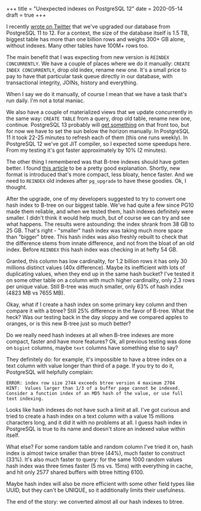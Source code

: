 +++
title = "Unexpected indexes on PostgreSQL 12"
date = 2020-05-14
draft = true
+++

I recently [wrote on
Twitter](https://twitter.com/murkt/status/1258049654601719808) that we've
upgraded our database from PostgreSQL 11 to 12. For a context, the size of the
database itself is 1.5 TB, biggest table has more than one billion rows and
weighs 300+ GB alone, without indexes. Many other tables have 100M+ rows too.

The main benefit that I was expecting from new version is `REINDEX
CONCURRENTLY`. We have a couple of places where we do it manually: `CREATE
INDEX CONCURRENTLY`, drop old index, rename new one. It's a small price to pay
to have that particular task queue directly in our database, with transactional
integrity, JOINs, history and everything.

When I say we do it manually, of course I mean that we have a task that's run
daily. I'm not a total maniac.

We also have a couple of materialized views that we update concurrently in the
same way: `CREATE TABLE` from a query, drop old table, rename new one,
continue. PostgreSQL 13 probably will [get
something](https://commitfest.postgresql.org/27/2138/) on that front too, but
for now we have to set the sun below the horizon manually. In PostgreSQL 11 it
took 22-25 minutes to refresh each of them (this one runs weekly). In PostgreSQL
12 we've got JIT compiler, so I expected some speedups here. From my testing
it's got faster approximately by 10% (2 minutes).

The other thing I remembered was that B-tree indexes should have gotten
better. I found [this
article](https://www.cybertec-postgresql.com/en/b-tree-index-improvements-in-postgresql-v12/)
to be a pretty good explanation. Shortly, new format is introduced that's more
compact, less bloaty, hence faster. And we need to `REINDEX` old indexes after
`pg_upgrade` to have these goodies. Ok, I thought.

After the upgrade, one of my developers suggested to try to convert one hash
index to B-tree on our biggest table. We've had quite a few since PG10 made them
reliable, and when we tested them, hash indexes definitely were smaller. I
didn't think it would help much, but of course we can try and see what
happens. The results were astounding: the index shrank from 38 GB to 25
GB. That's right - "smaller" hash index was taking much more space than "bigger"
btree. This hash index was also freshly rebuilt to check that the difference
stems from innate difference, and not from the bloat of an old index. Before
`REINDEX` this hash index was checking in at hefty 54 GB.

Granted, this column has low cardinality, for 1.2 billion rows it has only 30
millions distinct values (40x difference). Maybe its inefficient with lots of
duplicating values, when they end up in the same hash bucket? I've tested it on
some other table on a column with much higher cardinality, only 2.3 rows per
unique value. Still B-tree was much smaller, only 63% of hash index (4823 MB vs
7655 MB).

Okay, what if I create a hash index on some primary key column and then compare it
with a btree? Still 25% difference in the favor of B-tree. What the heck? Was
our testing back in the day sloppy and we compared apples to oranges, or is this
new B-tree just so much better?

Do we really need hash indexes at all when B-tree indexes are more compact,
faster and have more features? Ok, all previous testing was done on `bigint`
columns, maybe `text` columns have something else to say?

They definitely do: for example, it's impossible to have a btree index on a text
column with value longer than third of a page. If you try to do it, PostgreSQL
will helpfully complain:

```
ERROR: index row size 2744 exceeds btree version 4 maximum 2704
HINT:  Values larger than 1/3 of a buffer page cannot be indexed.
Consider a function index of an MD5 hash of the value, or use full text indexing.
```

Looks like hash indexes do not have such a limit at all. I've got curious and
tried to create a hash index on a text column with a value 15 millions
characters long, and it did it with no problems at all. I guess hash index in
PostgreSQL is true to its name and doesn't store an indexed value within itself.

What else? For some random table and random column I've tried it on, hash index
is almost twice smaller than btree (44%), much faster to construct (33%). It's
also much faster to query: for the same 1000 random values hash index was three
times faster (5 ms vs. 15ms) with everything in cache, and hit only 2577 shared
buffers with btree hitting 6100.

Maybe hash index will also be more efficient with some other field types like
UUID, but they can't be UNIQUE, so it additionally limits their usefulness.

The end of the story: we converted almost all our hash indexes to btree.
